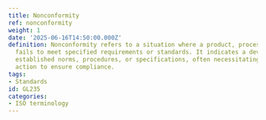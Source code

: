 ```yaml
---
title: Nonconformity
ref: nonconformity
weight: 1
date: '2025-06-16T14:50:00.000Z'
definition: Nonconformity refers to a situation where a product, process, or system
  fails to meet specified requirements or standards. It indicates a deviation from
  established norms, procedures, or specifications, often necessitating corrective
  action to ensure compliance.
tags:
- Standards
id: GL235
categories:
- ISO terminology
---
```


